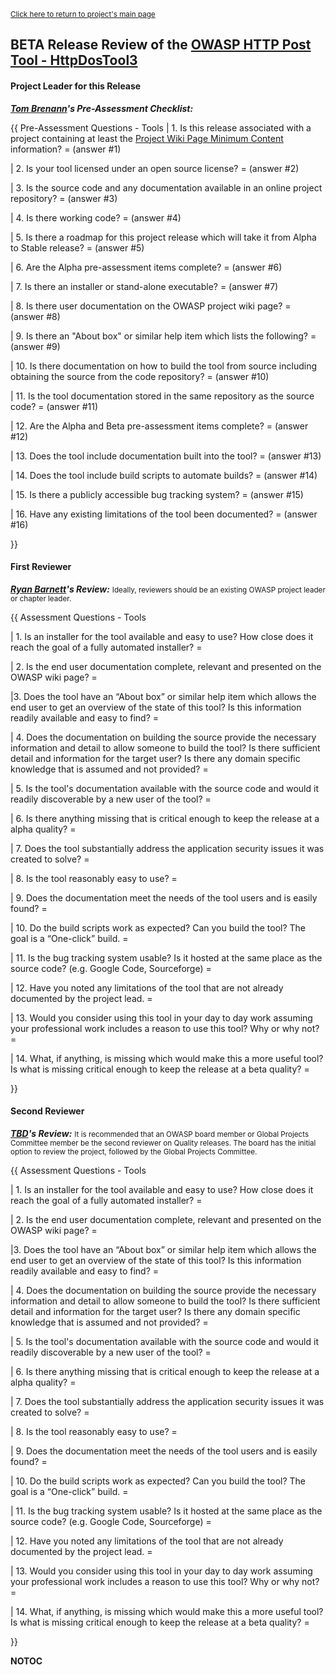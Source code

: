 <small>[Click here to return to project's main
page](:OWASP_HTTP_Post_Tool "wikilink")</small>

## BETA Release Review of the [OWASP HTTP Post Tool - HttpDosTool3](:Projects/OWASP_HTTP_Post_Tool/Releases/HttpDosTool3 "wikilink")

#### Project Leader for this Release

***[Tom Brenann](User:brennan "wikilink")'s Pre-Assessment Checklist:***

{{ Pre-Assessment Questions - Tools | 1. Is this release associated with
a project containing at least the [Project Wiki Page Minimum
Content](Assessing_Project_Health#Project_Wiki_Page_Minimal_Content "wikilink")
information? = (answer \#1)

| 2. Is your tool licensed under an open source license? = (answer \#2)

| 3. Is the source code and any documentation available in an online
project repository? = (answer \#3)

| 4. Is there working code? = (answer \#4)

| 5. Is there a roadmap for this project release which will take it from
Alpha to Stable release? = (answer \#5)

| 6. Are the Alpha pre-assessment items complete? = (answer \#6)

| 7. Is there an installer or stand-alone executable? = (answer \#7)

| 8. Is there user documentation on the OWASP project wiki page? =
(answer \#8)

| 9. Is there an "About box" or similar help item which lists the
following? = (answer \#9)

| 10. Is there documentation on how to build the tool from source
including obtaining the source from the code repository? = (answer \#10)

| 11. Is the tool documentation stored in the same repository as the
source code? = (answer \#11)

| 12. Are the Alpha and Beta pre-assessment items complete? = (answer
\#12)

| 13. Does the tool include documentation built into the tool? = (answer
\#13)

| 14. Does the tool include build scripts to automate builds? = (answer
\#14)

| 15. Is there a publicly accessible bug tracking system? = (answer
\#15)

| 16. Have any existing limitations of the tool been documented? =
(answer \#16)

}}

#### First Reviewer

***[Ryan Barnett](User:Rcbarnett "wikilink")'s Review:***
<small>Ideally, reviewers should be an existing OWASP project leader or
chapter leader.</small>

{{ Assessment Questions - Tools

| 1. Is an installer for the tool available and easy to use? How close
does it reach the goal of a fully automated installer? =

| 2. Is the end user documentation complete, relevant and presented on
the OWASP wiki page? =

|3. Does the tool have an “About box” or similar help item which allows
the end user to get an overview of the state of this tool? Is this
information readily available and easy to find? =

| 4. Does the documentation on building the source provide the necessary
information and detail to allow someone to build the tool? Is there
sufficient detail and information for the target user? Is there any
domain specific knowledge that is assumed and not provided? =

| 5. Is the tool's documentation available with the source code and
would it readily discoverable by a new user of the tool? =

| 6. Is there anything missing that is critical enough to keep the
release at a alpha quality? =

| 7. Does the tool substantially address the application security issues
it was created to solve? =

| 8. Is the tool reasonably easy to use? =

| 9. Does the documentation meet the needs of the tool users and is
easily found? =

| 10. Do the build scripts work as expected? Can you build the tool? The
goal is a “One-click” build. =

| 11. Is the bug tracking system usable? Is it hosted at the same place
as the source code? (e.g. Google Code, Sourceforge) =

| 12. Have you noted any limitations of the tool that are not already
documented by the project lead. =

| 13. Would you consider using this tool in your day to day work
assuming your professional work includes a reason to use this tool? Why
or why not? =

| 14. What, if anything, is missing which would make this a more useful
tool? Is what is missing critical enough to keep the release at a beta
quality? =

}}

#### Second Reviewer

***[TBD](User:Name "wikilink")'s Review:***
<small>It is recommended that an OWASP board member or Global Projects
Committee member be the second reviewer on Quality releases. The board
has the initial option to review the project, followed by the Global
Projects Committee.</small>

{{ Assessment Questions - Tools

| 1. Is an installer for the tool available and easy to use? How close
does it reach the goal of a fully automated installer? =

| 2. Is the end user documentation complete, relevant and presented on
the OWASP wiki page? =

|3. Does the tool have an “About box” or similar help item which allows
the end user to get an overview of the state of this tool? Is this
information readily available and easy to find? =

| 4. Does the documentation on building the source provide the necessary
information and detail to allow someone to build the tool? Is there
sufficient detail and information for the target user? Is there any
domain specific knowledge that is assumed and not provided? =

| 5. Is the tool's documentation available with the source code and
would it readily discoverable by a new user of the tool? =

| 6. Is there anything missing that is critical enough to keep the
release at a alpha quality? =

| 7. Does the tool substantially address the application security issues
it was created to solve? =

| 8. Is the tool reasonably easy to use? =

| 9. Does the documentation meet the needs of the tool users and is
easily found? =

| 10. Do the build scripts work as expected? Can you build the tool? The
goal is a “One-click” build. =

| 11. Is the bug tracking system usable? Is it hosted at the same place
as the source code? (e.g. Google Code, Sourceforge) =

| 12. Have you noted any limitations of the tool that are not already
documented by the project lead. =

| 13. Would you consider using this tool in your day to day work
assuming your professional work includes a reason to use this tool? Why
or why not? =

| 14. What, if anything, is missing which would make this a more useful
tool? Is what is missing critical enough to keep the release at a beta
quality? =

}}

__NOTOC__ <headertabs/>